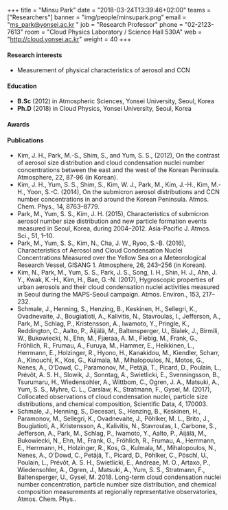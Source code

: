 +++
title = "Minsu Park"
date = "2018-03-24T13:39:46+02:00"
teams = ["Researchers"]
banner = "img/people/minsupark.png"
email = "ms_park@yonsei.ac.kr "
job = "Research Professor"
phone = "02-2123-7613"
room = "Cloud Physics Laboratory / Science Hall 530A"
web = "http://cloud.yonsei.ac.kr"
weight = 40
+++

#### Research interests
+ Measurement of physical characteristics of aerosol and CCN

#### Education
 + **B.Sc** (2012) in Atmospheric Sciences, Yonsei University, Seoul, Korea
 + **Ph.D** (2018) in Cloud Physics, Yonsei University, Seoul, Korea

#### Awards


#### Publications
+ Kim, J. H., Park, M.-S., Shim, S., and Yum, S. S., (2012), On the contrast of aerosol size distribution and cloud condensation nuclei number concentrations between the east and the west of the Korean Peninsula. Atmosphere, 22, 87-96 (in Korean).
+ Kim, J. H., Yum, S. S., Shim, S., Kim, W. J., Park, M., Kim, J.-H., Kim, M.-H., Yoon, S.-C. (2014), On the submicron aerosol distributions and CCN number concentrations in and around the Korean Peninsula. Atmos. Chem. Phys., 14, 8763–8779.
+ Park, M., Yum, S. S., Kim, J. H. (2015), Characteristics of submicron aerosol number size distribution and new particle formation events measured in Seoul, Korea, during 2004–2012. Asia-Pacific J. Atmos. Sci., 51, 1–10.
+ Park, M., Yum, S. S., Kim, N., Cha, J. W., Ryoo, S.-B. (2016), Characteristics of Aerosol and Cloud Condensation Nuclei Concentrations Measured over the Yellow Sea on a Meteorological Research Vessel, GISANG 1. Atmosphere, 26, 243–256 (in Korean).
+ Kim, N., Park, M., Yum, S. S., Park, J. S., Song, I. H., Shin, H. J., Ahn, J. Y., Kwak, K.-H., Kim, H., Bae, G.-N. (2017), Hygroscopic properties of urban aerosols and their cloud condensation nuclei activities measured in Seoul during the MAPS-Seoul campaign. Atmos. Environ., 153, 217–232.
+ Schmale, J., Henning, S., Henzing, B., Keskinen, H., Sellegri, K., Ovadnevaite, J., Bougiatioti, A., Kalivitis, N., Stavroulas, I., Jefferson, A., Park, M., Schlag, P., Kristensson, A., Iwamoto, Y., Pringle, K., Reddington, C., Aalto, P., Äijälä, M., Baltensperger, U., Bialek, J., Birmili, W., Bukowiecki, N., Ehn, M., Fjæraa, A. M., Fiebig, M., Frank, G., Fröhlich, R., Frumau, A., Furuya, M., Hammer, E., Heikkinen, L., Herrmann, E., Holzinger, R., Hyono, H., Kanakidou, M., Kiendler, Scharr, A., Kinouchi, K., Kos, G., Kulmala, M., Mihalopoulos, N., Motos, G., Nenes, A., O’Dowd, C., Paramonov, M., Petäjä, T., Picard, D., Poulain, L., Prévôt, A. S. H., Slowik, J., Sonntag, A., Swietlicki, E., Svenningsson, B., Tsurumaru, H., Wiedensohler, A., Wittbom, C., Ogren, J. A., Matsuki, A., Yum, S. S., Myhre, C. L., Carslaw, K., Stratmann, F., Gysel, M. (2017), Collocated observations of cloud condensation nuclei, particle size distributions, and chemical composition, Scientific Data, 4, 170003.
+ Schmale, J., Henning, S., Decesari, S., Henzing, B., Keskinen, H., Paramonov, M., Sellegri, K., Ovadnevaite, J., Pöhlker, M. L., Brito, J., Bougiatioti, A., Kristensson, A., Kalivitis, N., Stavroulas, I., Carbone, S., Jefferson, A., Park, M., Schlag, P., Iwamoto, Y., Aalto, P., Äijälä, M., Bukowiecki, N., Ehn, M., Frank, G., Fröhlich, R., Frumau, A., Herrmann, E., Herrmann, H., Holzinger, R., Kos, G., Kulmala, M., Mihalopoulos, N., Nenes, A., O'Dowd, C., Petäjä, T., Picard, D., Pöhlker, C., Pöschl, U., Poulain, L., Prévôt, A. S. H., Swietlicki, E., Andreae, M. O., Artaxo, P., Wiedensohler, A., Ogren, J., Matsuki, A., Yum, S. S., Stratmann, F., Baltensperger, U., Gysel, M. 2018. Long-term cloud condensation nuclei number concentration, particle number size distribution, and chemical composition measurements at regionally representative observatories, Atmos. Chem. Phys..
